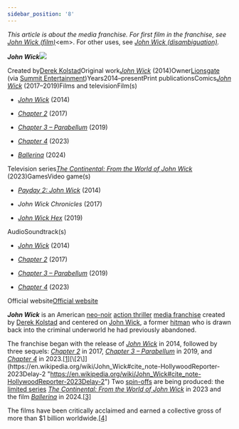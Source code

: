 ```yaml
---
sidebar_position: '8'
---
```


<em>This article is about the media franchise. For first film in the franchise, see </em>[*John Wick (film)*](https://en.wikipedia.org/wiki/John_Wick_(film) "https://en.wikipedia.org/wiki/John_Wick_(film)")<em>. For other uses, see </em>[*John Wick (disambiguation)*](https://en.wikipedia.org/wiki/John_Wick_(disambiguation) "https://en.wikipedia.org/wiki/John_Wick_(disambiguation)")*.*

***John Wick***[![](https://upload.wikimedia.org/wikipedia/en/thumb/4/44/John_Wick_%28franchise_logo%29.png/250px-John_Wick_%28franchise_logo%29.png)](https://en.wikipedia.org/wiki/File:John_Wick_(franchise_logo).png "https://en.wikipedia.org/wiki/File:John_Wick_(franchise_logo).png")



Created by[Derek Kolstad](https://en.wikipedia.org/wiki/Derek_Kolstad "https://en.wikipedia.org/wiki/Derek_Kolstad")Original work[*John Wick*](https://en.wikipedia.org/wiki/John_Wick_(film) "https://en.wikipedia.org/wiki/John_Wick_(film)") (2014)Owner[Lionsgate](https://en.wikipedia.org/wiki/Lionsgate "https://en.wikipedia.org/wiki/Lionsgate") (via [Summit Entertainment](https://en.wikipedia.org/wiki/Summit_Entertainment "https://en.wikipedia.org/wiki/Summit_Entertainment"))Years2014–presentPrint publicationsComics[*John Wick*](https://en.wikipedia.org/wiki/John_Wick_(comics) "https://en.wikipedia.org/wiki/John_Wick_(comics)") (2017–2019)Films and televisionFilm(s)

* [*John Wick*](https://en.wikipedia.org/wiki/John_Wick_(film) "https://en.wikipedia.org/wiki/John_Wick_(film)") (2014)

* [*Chapter 2*](https://en.wikipedia.org/wiki/John_Wick:_Chapter_2 "https://en.wikipedia.org/wiki/John_Wick:_Chapter_2") (2017)

* [*Chapter 3 – Parabellum*](https://en.wikipedia.org/wiki/John_Wick:_Chapter_3_%E2%80%93_Parabellum "https://en.wikipedia.org/wiki/John_Wick:_Chapter_3_%E2%80%93_Parabellum") (2019)

* [*Chapter 4*](https://en.wikipedia.org/wiki/John_Wick:_Chapter_4 "https://en.wikipedia.org/wiki/John_Wick:_Chapter_4") (2023)

* [*Ballerina*](https://en.wikipedia.org/wiki/Ballerina_(2024_film) "https://en.wikipedia.org/wiki/Ballerina_(2024_film)") (2024)

Television series[*The Continental: From the World of John Wick*](https://en.wikipedia.org/wiki/The_Continental:_From_the_World_of_John_Wick "https://en.wikipedia.org/wiki/The_Continental:_From_the_World_of_John_Wick") (2023)GamesVideo game(s)

* [*Payday 2: John Wick*](https://en.wikipedia.org/wiki/Payday_2 "https://en.wikipedia.org/wiki/Payday_2") (2014)

* *John Wick Chronicles* (2017)

* [*John Wick Hex*](https://en.wikipedia.org/wiki/John_Wick_Hex "https://en.wikipedia.org/wiki/John_Wick_Hex") (2019)

AudioSoundtrack(s)

* [*John Wick*](https://en.wikipedia.org/wiki/John_Wick_(soundtrack) "https://en.wikipedia.org/wiki/John_Wick_(soundtrack)") (2014)

* [*Chapter 2*](https://en.wikipedia.org/wiki/John_Wick:_Chapter_2_(soundtrack) "https://en.wikipedia.org/wiki/John_Wick:_Chapter_2_(soundtrack)") (2017)

* [*Chapter 3 – Parabellum*](https://en.wikipedia.org/wiki/John_Wick:_Chapter_3_%E2%80%93_Parabellum_(soundtrack) "https://en.wikipedia.org/wiki/John_Wick:_Chapter_3_%E2%80%93_Parabellum_(soundtrack)") (2019)

* [*Chapter 4*](https://en.wikipedia.org/wiki/John_Wick:_Chapter_4_(soundtrack) "https://en.wikipedia.org/wiki/John_Wick:_Chapter_4_(soundtrack)") (2023)

Official website[Official website](https://johnwick.movie/ "https://johnwick.movie/")

***John Wick*** is an American [neo-noir](https://en.wikipedia.org/wiki/Neo-noir "https://en.wikipedia.org/wiki/Neo-noir") [action thriller](https://en.wikipedia.org/wiki/Action_thriller "https://en.wikipedia.org/wiki/Action_thriller") [media franchise](https://en.wikipedia.org/wiki/Media_franchise "https://en.wikipedia.org/wiki/Media_franchise") created by [Derek Kolstad](https://en.wikipedia.org/wiki/Derek_Kolstad "https://en.wikipedia.org/wiki/Derek_Kolstad") and centered on [John Wick](https://en.wikipedia.org/wiki/John_Wick_(character) "https://en.wikipedia.org/wiki/John_Wick_(character)"), a former [hitman](https://en.wikipedia.org/wiki/Hitman "https://en.wikipedia.org/wiki/Hitman") who is drawn back into the criminal underworld he had previously abandoned.

The franchise began with the release of [*John Wick*](https://en.wikipedia.org/wiki/John_Wick_(film) "https://en.wikipedia.org/wiki/John_Wick_(film)") in 2014, followed by three sequels: [*Chapter 2*](https://en.wikipedia.org/wiki/John_Wick:_Chapter_2 "https://en.wikipedia.org/wiki/John_Wick:_Chapter_2") in 2017, [*Chapter 3 – Parabellum*](https://en.wikipedia.org/wiki/John_Wick:_Chapter_3_%E2%80%93_Parabellum "https://en.wikipedia.org/wiki/John_Wick:_Chapter_3_%E2%80%93_Parabellum") in 2019, and [*Chapter 4*](https://en.wikipedia.org/wiki/John_Wick:_Chapter_4 "https://en.wikipedia.org/wiki/John_Wick:_Chapter_4") in 2023.[\[1\]](https://en.wikipedia.org/wiki/John_Wick#cite_note-:0-1 "https://en.wikipedia.org/wiki/John_Wick#cite_note-:0-1")[\[2\]](https://en.wikipedia.org/wiki/John_Wick#cite_note-HollywoodReporter-2023Delay-2 "https://en.wikipedia.org/wiki/John_Wick#cite_note-HollywoodReporter-2023Delay-2") Two [spin-offs](https://en.wikipedia.org/wiki/Spin-off_(media) "https://en.wikipedia.org/wiki/Spin-off_(media)") are being produced: the [limited series](https://en.wikipedia.org/wiki/Miniseries "https://en.wikipedia.org/wiki/Miniseries") [*The Continental: From the World of John Wick*](https://en.wikipedia.org/wiki/The_Continental:_From_the_World_of_John_Wick "https://en.wikipedia.org/wiki/The_Continental:_From_the_World_of_John_Wick") in 2023 and the film [*Ballerina*](https://en.wikipedia.org/wiki/Ballerina_(2024_film) "https://en.wikipedia.org/wiki/Ballerina_(2024_film)") in 2024.[\[3\]](https://en.wikipedia.org/wiki/John_Wick#cite_note-3 "https://en.wikipedia.org/wiki/John_Wick#cite_note-3")

The films have been critically acclaimed and earned a collective gross of more than $1 billion worldwide.[\[4\]](https://en.wikipedia.org/wiki/John_Wick#cite_note-4 "https://en.wikipedia.org/wiki/John_Wick#cite_note-4")